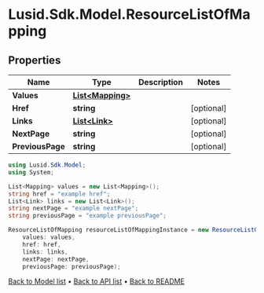 # Lusid.Sdk.Model.ResourceListOfMapping

## Properties

Name | Type | Description | Notes
------------ | ------------- | ------------- | -------------
**Values** | [**List&lt;Mapping&gt;**](Mapping.md) |  | 
**Href** | **string** |  | [optional] 
**Links** | [**List&lt;Link&gt;**](Link.md) |  | [optional] 
**NextPage** | **string** |  | [optional] 
**PreviousPage** | **string** |  | [optional] 

```csharp
using Lusid.Sdk.Model;
using System;

List<Mapping> values = new List<Mapping>();
string href = "example href";
List<Link> links = new List<Link>();
string nextPage = "example nextPage";
string previousPage = "example previousPage";

ResourceListOfMapping resourceListOfMappingInstance = new ResourceListOfMapping(
    values: values,
    href: href,
    links: links,
    nextPage: nextPage,
    previousPage: previousPage);
```

[Back to Model list](../README.md#documentation-for-models) &#8226; [Back to API list](../README.md#documentation-for-api-endpoints) &#8226; [Back to README](../README.md)
